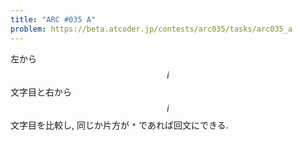 ```yaml
---
title: "ARC #035 A"
problem: https://beta.atcoder.jp/contests/arc035/tasks/arc035_a
---
```

左から $$ i $$ 文字目と右から $$ i $$ 文字目を比較し, 同じか片方が `*` であれば回文にできる.
